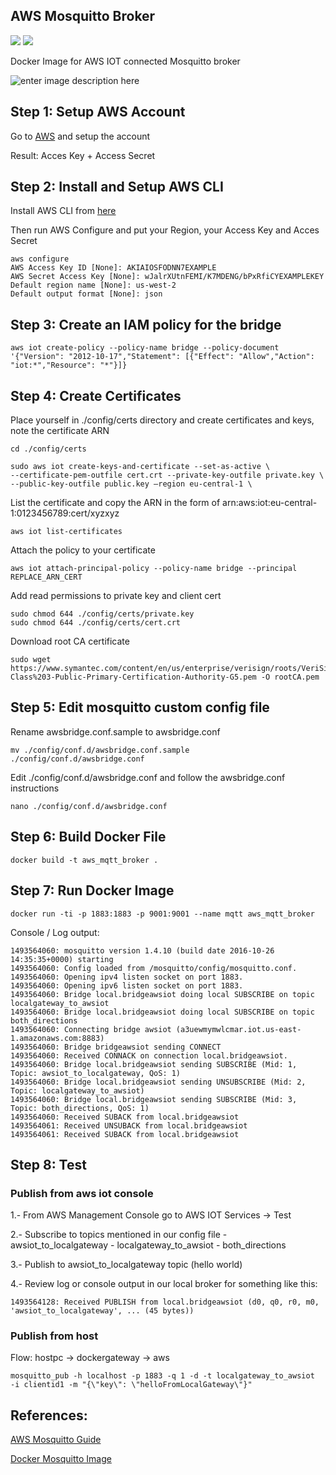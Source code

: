 AWS Mosquitto Broker
--------------------------------

[![](https://images.microbadger.com/badges/image/mantgambl/aws_mosquitto_broker.svg)](https://microbadger.com/images/mantgambl/aws_mosquitto_broker "Get your own image badge on microbadger.com") 
[![](https://images.microbadger.com/badges/version/mantgambl/aws_mosquitto_broker.svg)](https://microbadger.com/images/mantgambl/aws_mosquitto_broker "Get your own version badge on microbadger.com")

Docker Image for AWS IOT connected Mosquitto broker

![enter image description here](https://s3.amazonaws.com/aws-iot-blog-assets/how-to-bridge-mosquitto-mqtt-broker-to-aws-iot/1-overview.png)


## Step 1: Setup AWS Account

Go to [AWS](http://docs.aws.amazon.com/cli/latest/userguide/cli-chap-getting-set-up.html#cli-signup) and setup the account


Result: Acces Key + Access Secret

## Step 2: Install and Setup AWS CLI

Install AWS CLI from [here](http://docs.aws.amazon.com/cli/latest/userguide/installing.html)

Then run AWS Configure and put your Region, your Access Key and Acces Secret

	aws configure
	AWS Access Key ID [None]: AKIAIOSFODNN7EXAMPLE
	AWS Secret Access Key [None]: wJalrXUtnFEMI/K7MDENG/bPxRfiCYEXAMPLEKEY
	Default region name [None]: us-west-2
	Default output format [None]: json


## Step 3: Create an IAM policy for the bridge

```
aws iot create-policy --policy-name bridge --policy-document '{"Version": "2012-10-17","Statement": [{"Effect": "Allow","Action": "iot:*","Resource": "*"}]}
```




## Step 4: Create Certificates

Place yourself in ./config/certs directory and create certificates and keys, note the certificate ARN

	cd ./config/certs

	sudo aws iot create-keys-and-certificate --set-as-active \
	--certificate-pem-outfile cert.crt --private-key-outfile private.key \
	--public-key-outfile public.key –region eu-central-1 \



List the certificate and copy the ARN in the form of arn:aws:iot:eu-central-1:0123456789:cert/xyzxyz

	aws iot list-certificates


Attach the policy to your certificate

	aws iot attach-principal-policy --policy-name bridge --principal REPLACE_ARN_CERT


Add read permissions to private key and client cert

	sudo chmod 644 ./config/certs/private.key
	sudo chmod 644 ./config/certs/cert.crt


Download root CA certificate

	sudo wget https://www.symantec.com/content/en/us/enterprise/verisign/roots/VeriSign-Class%203-Public-Primary-Certification-Authority-G5.pem -O rootCA.pem


## Step 5: Edit mosquitto custom config file

Rename awsbridge.conf.sample to awsbridge.conf

	mv ./config/conf.d/awsbridge.conf.sample ./config/conf.d/awsbridge.conf

Edit ./config/conf.d/awsbridge.conf and follow the awsbridge.conf instructions

	nano ./config/conf.d/awsbridge.conf



## Step 6:  Build Docker File

	docker build -t aws_mqtt_broker .


## Step 7: Run Docker Image

	docker run -ti -p 1883:1883 -p 9001:9001 --name mqtt aws_mqtt_broker



Console / Log output:

```
1493564060: mosquitto version 1.4.10 (build date 2016-10-26 14:35:35+0000) starting
1493564060: Config loaded from /mosquitto/config/mosquitto.conf.
1493564060: Opening ipv4 listen socket on port 1883.
1493564060: Opening ipv6 listen socket on port 1883.
1493564060: Bridge local.bridgeawsiot doing local SUBSCRIBE on topic localgateway_to_awsiot
1493564060: Bridge local.bridgeawsiot doing local SUBSCRIBE on topic both_directions
1493564060: Connecting bridge awsiot (a3uewmymwlcmar.iot.us-east-1.amazonaws.com:8883)
1493564060: Bridge bridgeawsiot sending CONNECT
1493564060: Received CONNACK on connection local.bridgeawsiot.
1493564060: Bridge local.bridgeawsiot sending SUBSCRIBE (Mid: 1, Topic: awsiot_to_localgateway, QoS: 1)
1493564060: Bridge local.bridgeawsiot sending UNSUBSCRIBE (Mid: 2, Topic: localgateway_to_awsiot)
1493564060: Bridge local.bridgeawsiot sending SUBSCRIBE (Mid: 3, Topic: both_directions, QoS: 1)
1493564060: Received SUBACK from local.bridgeawsiot
1493564061: Received UNSUBACK from local.bridgeawsiot
1493564061: Received SUBACK from local.bridgeawsiot
```


## Step 8: Test


### Publish from aws iot console

1.- From AWS Management Console go to AWS IOT Services -> Test

2.- Subscribe to topics mentioned in our config file
	- awsiot_to_localgateway
	- localgateway_to_awsiot
	- both_directions

3.- Publish to awsiot_to_localgateway topic (hello world)

4.- Review log or console output in our local broker for something like this:

`1493564128: Received PUBLISH from local.bridgeawsiot (d0, q0, r0, m0, 'awsiot_to_localgateway', ... (45 bytes)) `



### Publish from host

Flow: hostpc -> dockergateway -> aws

`mosquitto_pub -h localhost -p 1883 -q 1 -d -t localgateway_to_awsiot  -i clientid1 -m "{\"key\": \"helloFromLocalGateway\"}"`


## References:

[AWS Mosquitto Guide](https://aws.amazon.com/es/blogs/iot/how-to-bridge-mosquitto-mqtt-broker-to-aws-iot/)

[Docker Mosquitto Image](https://github.com/toke/docker-mosquitto)
